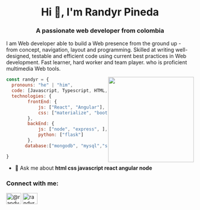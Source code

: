 
<h1 align="center">Hi 👋, I'm Randyr Pineda</h1>
<h3 align="center">A passionate web developer from colombia</h3>

<div>
 <p>
I am  Web developer able to build a Web presence from the ground up - from concept, navigation, layout and programming. Skilled at writing well-designed, testable and efficient code using current best practices in Web development. Fast learner, hard worker and team player. who is proficient  multimedia Web tools.

</p>
</div>

<img align='right' src="https://media.giphy.com/media/M9gbBd9nbDrOTu1Mqx/giphy.gif" width="230">


```javascript
const randyr = {
  pronouns: "he" | "him",
  code: [Javascript, Typescript, HTML, CSS,  Python,],
  technologies: {
        frontEnd: {
            js: ["React", "Angular"],
            css: ["materialize", "bootstrap", "sass"]
        },
        backEnd: {
            js: ["node", "express", ],
            python: ["flask"]
        },
       database:["mongodb", "mysql","sqlite"]

}
```


- 💬 Ask me about **html css javascript react angular node**

<h3 align="left">Connect with me:</h3>
<p align="left">
<a href="https://twitter.com/@randyrpineda" target="blank"><img align="center" src="https://raw.githubusercontent.com/rahuldkjain/github-profile-readme-generator/master/src/images/icons/Social/twitter.svg" alt="@randyrpineda" height="30" width="40" /></a>
<a href="https://linkedin.com/in/randyrpineda" target="blank"><img align="center" src="https://raw.githubusercontent.com/rahuldkjain/github-profile-readme-generator/master/src/images/icons/Social/linked-in-alt.svg" alt="randyr pineda" height="30" width="40" /></a>
</p>


